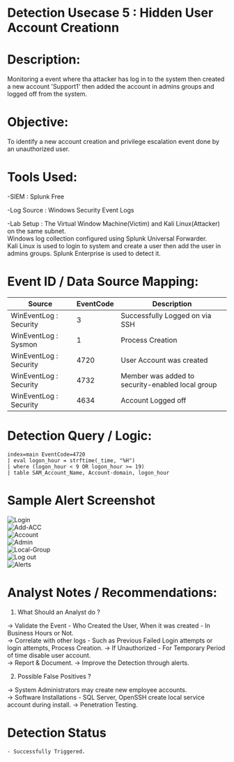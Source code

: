 

# Detection Usecase 5 : Hidden User Account Creationn


# Description: 
Monitoring a event where tha attacker has log in to the system then created a 
new account 'Support1' then added the account in admins groups and logged off from the system.


# Objective:
To identify a new account creation and privilege escalation event done by an unauthorized user.

# Tools Used:

-SIEM : Splunk Free

-Log Source : Windows Security Event Logs 

-Lab Setup : The Virtual Window Machine(Victim) and Kali Linux(Attacker) on the same subnet.  
             Windows log collection configured using Splunk Universal Forwarder.  
             Kali Linux is used to login to system and create a user then add the user in admins groups.
             Splunk Enterprise is used to detect it.


# Event ID / Data Source Mapping:

|Source                  | EventCode | Description                                      |
|------------------------|-----------|--------------------------------------------------|
| WinEventLog : Security | 3         | Successfully Logged on via SSH                   |
| WinEventLog : Sysmon   | 1         | Process Creation                                 |
| WinEventLog : Security | 4720      | User Account was created                         |
| WinEventLog : Security | 4732      | Member was added to security-enabled local group |
| WinEventLog : Security | 4634      | Account Logged off                               | 

# Detection Query / Logic:

```spl (Alert)
index=main EventCode=4720  
| eval logon_hour = strftime(_time, "%H")   
| where (logon_hour < 9 OR logon_hour >= 19)  
| table SAM_Account_Name, Account-domain, logon_hour
```


# Sample Alert Screenshot

![Login](<../logs/Screenshot 2025-05-18 161602.png>)  
![Add-ACC](<../logs/Screenshot 2025-05-18 160557.png>)  
![Account](<../logs/Screenshot 2025-05-18 155404.png>)  
![Admin](<../logs/Screenshot 2025-05-18 161821.png>)  
![Local-Group](<../logs/Screenshot 2025-05-18 162348.png>)  
![Log out](<../logs/Screenshot 2025-05-18 152814.png>)  
![Alert](<../logs/Screenshot 2025-05-18 165056.png>)s


# Analyst Notes / Recommendations:

1) What Should an Analyst do ? 

-> Validate the Event - Who Created the User, When it was created - In Business Hours or Not.  
-> Correlate with other logs - Such as Previous Failed Login attempts or login attempts, Process Creation.
-> If Unauthorized  - For Temporary Period of time disable user account.  
-> Report & Document.
-> Improve the Detection through alerts.

2) Possible False Positives ?

-> System Administrators may create new employee accounts.  
-> Software Installations - SQL Server, OpenSSH create local service account during install.
-> Penetration Testing.

# Detection Status
    - Successfully Triggered.


